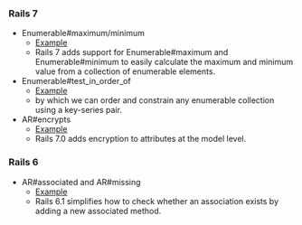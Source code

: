 ### Rails 7

* Enumerable#maximum/minimum
  * [Example](https://github.com/sajjadmurtaza/rails_updates_and_tips/blob/main/app/models/enumerable_updates.rb)
  * Rails 7 adds support for Enumerable#maximum and Enumerable#minimum to easily calculate the maximum and minimum value from a collection of enumerable elements.
* Enumerable#test_in_order_of
  * [Example](https://github.com/sajjadmurtaza/rails_updates_and_tips/blob/main/app/models/enumerable_updates.rb)
  * by which we can order and constrain any enumerable collection using a key-series pair.
* AR#encrypts
  * [Example](https://github.com/sajjadmurtaza/rails_updates_and_tips/blob/main/app/models/student.rb)
  * Rails 7.0 adds encryption to attributes at the model level.

### Rails 6

* AR#associated and AR#missing
  * [Example](https://github.com/sajjadmurtaza/rails_updates_and_tips/blob/main/app/models/student.rb)
  * Rails 6.1 simplifies how to check whether an association exists by adding a new associated method.
